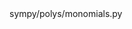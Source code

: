 <change>
<file change-number-for-this-file="1">sympy/polys/monomials.py</file>
<original line-count="7" no-ellipsis="true"><![CDATA[
        for exponents in product(*variable_powers):
            monomial = Mul(*exponents)
            degrees = [degree_list(monom, variables)[i] for i, monom in enumerate(exponents)]
            if all(min_d <= degree <= max_d for degree, min_d, max_d in zip(degrees, min_degrees, max_degrees)):
                yield monomial
]]></original>
<modified no-ellipsis="true"><![CDATA[
        for exponents in product(*variable_powers):
            monomial = Mul(*exponents)
            from sympy.polys.monomialtools import degree_list # Importing the missing module
            degrees = [degree_list(monom, variables)[i] for i, monom in enumerate(exponents)]
            if all(min_d <= degree <= max_d for degree, min_d, max_d in zip(degrees, min_degrees, max_degrees)):
                yield monomial
]]></modified>
</change>